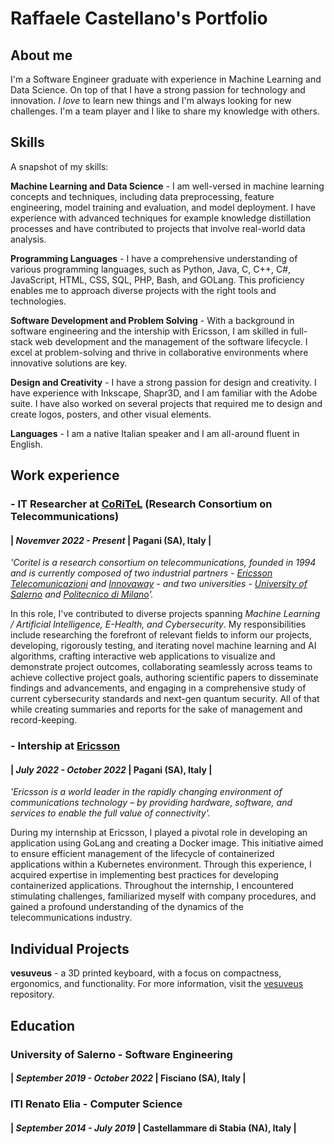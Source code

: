 # Raffaele Castellano's Portfolio

## About me
I'm a Software Engineer graduate with experience in Machine Learning and Data Science. 
On top of that I have a strong passion for technology and innovation. *I love* to learn new things and I'm always looking for new challenges. I'm a team player and I like to share my knowledge with others.

## Skills
A snapshot of my skills:

**Machine Learning and Data Science** -
I am well-versed in machine learning concepts and techniques, including data preprocessing, feature engineering, model training and evaluation, and model deployment. I have experience with advanced techniques for example knowledge distillation processes and have contributed to projects that involve real-world data analysis.

**Programming Languages** -
I have a comprehensive understanding of various programming languages, such as Python, Java, C, C++, C#, JavaScript, HTML, CSS, SQL, PHP, Bash, and GOLang. This proficiency enables me to approach diverse projects with the right tools and technologies.

**Software Development and Problem Solving** -
With a background in software engineering and the intership with Ericsson, I am skilled in full-stack web development and the management of the software lifecycle. I excel at problem-solving and thrive in collaborative environments where innovative solutions are key.

**Design and Creativity** -
I have a strong passion for design and creativity. I have experience with Inkscape, Shapr3D, and I am familiar with the Adobe suite. I have also worked on several projects that required me to design and create logos, posters, and other visual elements.

**Languages** -
I am a native Italian speaker and I am all-around fluent in English.


## Work experience

### - IT Researcher at [CoRiTeL](https://www.coritel.it/) (Research Consortium on Telecommunications)

#### | *Novemver 2022 - Present* | Pagani (SA), Italy |

*'Coritel is a research consortium on telecommunications, founded in 1994 and is currently composed of two industrial partners - [Ericsson Telecomunicazioni](https://www.ericsson.com/it/about-us/company-facts/ericsson-worldwide/italy) and [Innovaway](https://www.innovaway.it/) - and two universities - [University of Salerno](https://www.unisa.it/) and [Politecnico di Milano](https://www.polimi.it/)'.*

In this role, I've contributed to diverse projects spanning *Machine Learning / Artificial Intelligence, E-Health, and Cybersecurity*. My responsibilities include researching the forefront of relevant fields to inform our projects, developing, rigorously testing, and iterating novel machine learning and AI algorithms, crafting interactive web applications to visualize and demonstrate project outcomes, collaborating seamlessly across teams to achieve collective project goals, authoring scientific papers to disseminate findings and advancements, and engaging in a comprehensive study of current cybersecurity standards and next-gen quantum security. All of that while creating summaries and reports for the sake of management and record-keeping.

### - Intership at [Ericsson](https://www.ericsson.com/it/about-us/company-facts/ericsson-worldwide/italy)

#### | *July 2022 - October 2022* | Pagani (SA), Italy |

*'Ericsson is a world leader in the rapidly changing environment of communications technology – by providing hardware, software, and services to enable the full value of connectivity'.*

During my internship at Ericsson, I played a pivotal role in developing an application using GoLang and creating a Docker image. This initiative aimed to ensure efficient management of the lifecycle of containerized applications within a Kubernetes environment. Through this experience, I acquired expertise in implementing best practices for developing containerized applications. Throughout the internship, I encountered stimulating challenges, familiarized myself with company procedures, and gained a profound understanding of the dynamics of the telecommunications industry.


## Individual Projects

**vesuveus** - 
a 3D printed keyboard, with a focus on compactness, ergonomics, and functionality. For more information, visit the [vesuveus](github.com/raffowo/vesuveus) repository.

## Education

### University of Salerno - Software Engineering

#### | *September 2019 - October 2022* | Fisciano (SA), Italy |

### ITI Renato Elia - Computer Science

#### | *September 2014 - July 2019* | Castellammare di Stabia (NA), Italy |


